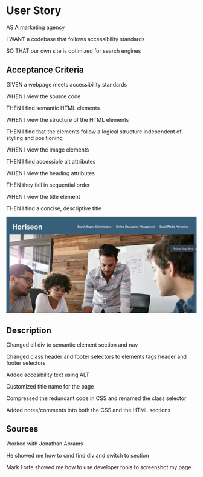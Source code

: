 # User Story 

AS A marketing agency

I WANT a codebase that follows accessibility standards

SO THAT our own site is optimized for search engines

## Acceptance Criteria 

GIVEN a webpage meets accessibility standards

WHEN I view the source code

THEN I find semantic HTML elements

WHEN I view the structure of the HTML elements

THEN I find that the elements follow a logical structure independent of styling and positioning

WHEN I view the image elements

THEN I find accessible alt attributes

WHEN I view the heading attributes

THEN they fall in sequential order

WHEN I view the title element

THEN I find a concise, descriptive title




![screenshot](./assets/images/screenshot.png)





## Description

Changed all div to semantic element section and nav

Changed class header and footer selectors to elements tags header and footer selectors

Added accesibility text using ALT 

Customized title name for the page 

Compressed the redundant code in CSS and renamed the class selector

Added notes/comments into both the CSS and the HTML sections


## Sources

Worked with Jonathan Abrams

He showed me how to cmd find div and switch to section 

Mark Forte showed me how to use developer tools to screenshot my page









